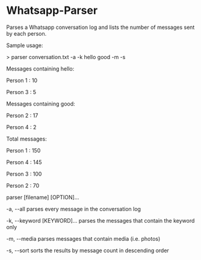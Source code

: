 Whatsapp-Parser
===============

Parses a Whatsapp conversation log and lists the number of messages sent by each person.

Sample usage:

\> parser conversation.txt -a -k hello good -m -s

Messages containing hello:

Person 1 : 10

Person 3 : 5

Messages containing good:

Person 2 : 17

Person 4 : 2

Total messages:

Person 1 : 150

Person 4 : 145

Person 3 : 100

Person 2 : 70

parser [filename] [OPTION]...

-a, --all
        parses every message in the conversation log

-k, --keyword [KEYWORD]...
        parses the messages that contain the keyword only

-m, --media
        parses messages that contain media (i.e. photos)

-s, --sort
        sorts the results by message count in descending order
